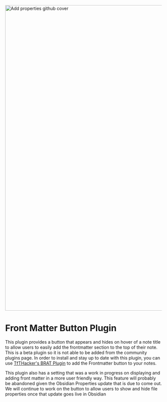 <img width="980" alt="Add properties github cover" src="https://github.com/r-mahoney/FrontmatterButton/assets/46250921/597b32ad-edda-4815-9593-68c552a31811">

# Front Matter Button Plugin

This plugin provides a button that appears and hides on hover of a note title to allow users to easily add the frontmatter section to the top of their note. This is a beta plugin so it is not able to be added from the community plugins page. In order to install and stay up to date with this plugin, you can use [TfTHacker's BRAT Plugin](https://github.com/TfTHacker/obsidian42-brat) to add the Frontmatter button to your notes.

This plugin also has a setting that was a work in progress on displaying and adding front matter in a more user friendly way. This feature will probably be abandoned given the Obsidian Properties update that is due to come out. We will continue to work on the button to allow users to show and hide file properties once that update goes live in Obsidian
